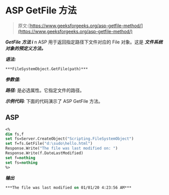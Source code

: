# ASP GetFile 方法

> 原文:[https://www.geeksforgeeks.org/asp-getfile-method/](https://www.geeksforgeeks.org/asp-getfile-method/)

***GetFile 方法 i*** n ASP 用于返回指定路径下文件对应的 File 对象。这是 ***文件系统对象的预定义方法。***

***语法:***

```vb
***FileSystemObject.GetFile(path)*** 
```

***参数值:***

***路径:*** 是必选属性。它指定文件的路径。

***示例代码:*** 下面的代码演示了 ASP GetFile 方法。

## ASP

```vb
<%
dim fs,f
set fs=Server.CreateObject("Scripting.FileSystemObject")
set f=fs.GetFile("d:\sudo\hello.html")
Response.Write("The file was last modified on: ")
Response.Write(f.DateLastModified)
set f=nothing
set fs=nothing
%>
```

***输出***

```vb
***The file was last modified on 01/01/20 4:23:56 AM***
```